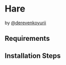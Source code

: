 # Hare
by [@derevenkoyurii](https://github.com/derevenkoyurii)

## Requirements
## Installation Steps
